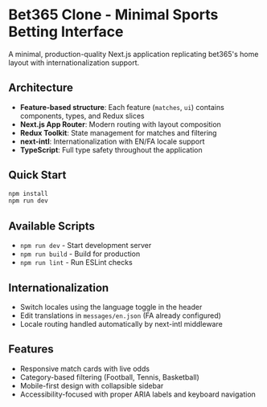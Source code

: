 # Bet365 Clone - Minimal Sports Betting Interface

A minimal, production-quality Next.js application replicating bet365's home layout with internationalization support.

## Architecture

- **Feature-based structure**: Each feature (`matches`, `ui`) contains components, types, and Redux slices
- **Next.js App Router**: Modern routing with layout composition
- **Redux Toolkit**: State management for matches and filtering
- **next-intl**: Internationalization with EN/FA locale support
- **TypeScript**: Full type safety throughout the application

## Quick Start

```bash
npm install
npm run dev
```

## Available Scripts

- `npm run dev` - Start development server
- `npm run build` - Build for production
- `npm run lint` - Run ESLint checks

## Internationalization

- Switch locales using the language toggle in the header
- Edit translations in `messages/en.json` (FA already configured)
- Locale routing handled automatically by next-intl middleware

## Features

- Responsive match cards with live odds
- Category-based filtering (Football, Tennis, Basketball)
- Mobile-first design with collapsible sidebar
- Accessibility-focused with proper ARIA labels and keyboard navigation

